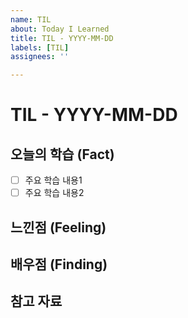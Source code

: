 ```yaml
---
name: TIL
about: Today I Learned
title: TIL - YYYY-MM-DD
labels: [TIL]
assignees: ''

---
```


# TIL - YYYY-MM-DD

## 오늘의 학습 (Fact)
- [ ] 주요 학습 내용1
- [ ] 주요 학습 내용2

## 느낀점 (Feeling)

## 배우점 (Finding)

## 참고 자료
